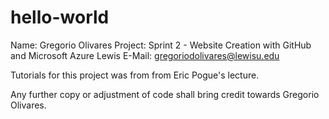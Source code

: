 # hello-world
Name: Gregorio Olivares
Project: Sprint 2 - Website Creation with GitHub and Microsoft Azure
Lewis E-Mail: gregoriodolivares@lewisu.edu

Tutorials for this project was from from Eric Pogue's lecture.

Any further copy or adjustment of code shall bring credit towards Gregorio Olivares. 